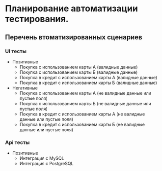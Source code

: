 # Планирование автоматизации тестирования.

## Перечень втоматизированных сценариев 

### UI тесты
  * Позитивные
    * Покупка с использованием карты А (валидные данные)
    * Покупка с использованием карты Б (валидные данные)
    * Покупка в кредит с использованием карты А (валидные данные)
    * Покупка в кредит с использованием карты Б (валидные данные)
  * Негативные
    * Покупка с использованием карты А (не валидные данные или пустые поля)
    * Покупка с использованием карты Б (не валидные данные или пустые поля)
    * Покупка в кредит с использованием карты А (не валидные данные или пустые поля)
    * Покупка в кредит с использованием карты Б (не валидные данные или пустые поля)
### Api тесты 
  * Позитивные 
    * Интеграция с MySQL
    * Интеграция с PostgreSQL
    



